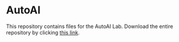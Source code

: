# AutoAI
This repository contains files for the AutoAI Lab. Download the entire repository by clicking [this link](https://github.com/elenalowery/AutoAI/archive/master.zip).
